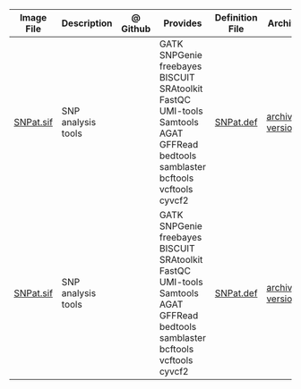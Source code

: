 | Image File | Description | @ Github | Provides | Definition File | Archive | 
| --- | --- | --- | --- | --- | --- |
| [SNPat.sif](https://brendelgroup.org/SingularityHub/SNPat.sif) | SNP analysis tools | |  GATK SNPGenie freebayes BISCUIT<br> SRAtoolkit FastQC<br> UMI-tools Samtools AGAT GFFRead<br> bedtools samblaster<br> bcftools vcftools cyvcf2 | [SNPat.def](https://brendelgroup.org/SingularityHub/SNPat.def) | [archived versions](https://brendelgroup.org/SingularityHub/SNPat.archive/) |
| [SNPat.sif](https://brendelgroup.org/SingularityHub/SNPat.sif) | SNP analysis tools | |  GATK SNPGenie freebayes BISCUIT SRAtoolkit FastQC UMI-tools Samtools AGAT GFFRead bedtools samblaster bcftools vcftools cyvcf2 | [SNPat.def](https://brendelgroup.org/SingularityHub/SNPat.def) | [archived versions](https://brendelgroup.org/SingularityHub/SNPat.archive/) |

